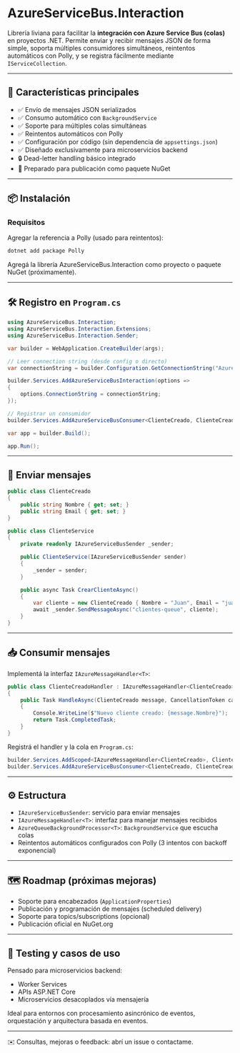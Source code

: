 # AzureServiceBus.Interaction

Librería liviana para facilitar la **integración con Azure Service Bus (colas)** en proyectos .NET. Permite enviar y recibir mensajes JSON de forma simple, soporta múltiples consumidores simultáneos, reintentos automáticos con Polly, y se registra fácilmente mediante `IServiceCollection`.

---

## 🚀 Características principales

- ✅ Envío de mensajes JSON serializados
- ✅ Consumo automático con `BackgroundService`
- ✅ Soporte para múltiples colas simultáneas
- ✅ Reintentos automáticos con Polly
- ✅ Configuración por código (sin dependencia de `appsettings.json`)
- ✅ Diseñado exclusivamente para microservicios backend
- 🔒 Dead-letter handling básico integrado
- 🧪 Preparado para publicación como paquete NuGet

---

## 📦 Instalación

### Requisitos

Agregar la referencia a Polly (usado para reintentos):

```bash
dotnet add package Polly
```

Agregá la librería AzureServiceBus.Interaction como proyecto o paquete NuGet (próximamente).

---

## 🛠️ Registro en `Program.cs`

```csharp
using AzureServiceBus.Interaction;
using AzureServiceBus.Interaction.Extensions;
using AzureServiceBus.Interaction.Sender;

var builder = WebApplication.CreateBuilder(args);

// Leer connection string (desde config o directo)
var connectionString = builder.Configuration.GetConnectionString("AzureServiceBus");

builder.Services.AddAzureServiceBusInteraction(options =>
{
    options.ConnectionString = connectionString;
});

// Registrar un consumidor
builder.Services.AddAzureServiceBusConsumer<ClienteCreado, ClienteCreadoHandler>("clientes-queue");

var app = builder.Build();

app.Run();
```

---

## 📩 Enviar mensajes

```csharp
public class ClienteCreado
{
    public string Nombre { get; set; }
    public string Email { get; set; }
}

public class ClienteService
{
    private readonly IAzureServiceBusSender _sender;

    public ClienteService(IAzureServiceBusSender sender)
    {
        _sender = sender;
    }

    public async Task CrearClienteAsync()
    {
        var cliente = new ClienteCreado { Nombre = "Juan", Email = "juan@mail.com" };
        await _sender.SendMessageAsync("clientes-queue", cliente);
    }
}
```

---

## 📥 Consumir mensajes

Implementá la interfaz `IAzureMessageHandler<T>`:

```csharp
public class ClienteCreadoHandler : IAzureMessageHandler<ClienteCreado>
{
    public Task HandleAsync(ClienteCreado message, CancellationToken cancellationToken)
    {
        Console.WriteLine($"Nuevo cliente creado: {message.Nombre}");
        return Task.CompletedTask;
    }
}
```

Registrá el handler y la cola en `Program.cs`:

```csharp
builder.Services.AddScoped<IAzureMessageHandler<ClienteCreado>, ClienteCreadoHandler>();
builder.Services.AddAzureServiceBusConsumer<ClienteCreado, ClienteCreadoHandler>("clientes-queue");
```

---

## ⚙️ Estructura

- `IAzureServiceBusSender`: servicio para enviar mensajes
- `IAzureMessageHandler<T>`: interfaz para manejar mensajes recibidos
- `AzureQueueBackgroundProcessor<T>`: `BackgroundService` que escucha colas
- Reintentos automáticos configurados con Polly (3 intentos con backoff exponencial)

---

## 🗺️ Roadmap (próximas mejoras)

- Soporte para encabezados (`ApplicationProperties`)
- Publicación y programación de mensajes (scheduled delivery)
- Soporte para topics/subscriptions (opcional)
- Publicación oficial en NuGet.org

---

## 🧪 Testing y casos de uso

Pensado para microservicios backend:

- Worker Services
- APIs ASP.NET Core
- Microservicios desacoplados vía mensajería

Ideal para entornos con procesamiento asincrónico de eventos, orquestación y arquitectura basada en eventos.

---

✉️ Consultas, mejoras o feedback: abrí un issue o contactame.

